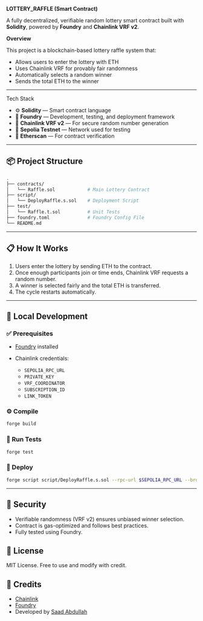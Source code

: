
 **LOTTERY_RAFFLE  (Smart Contract)**

A fully decentralized, verifiable random lottery smart contract built with **Solidity**, powered by **Foundry** and **Chainlink VRF v2**.



 **Overview**

This project is a blockchain-based lottery raffle system that:
- Allows users to enter the lottery with ETH
- Uses Chainlink VRF for provably fair randomness
- Automatically selects a random winner
- Sends the total ETH to the winner

---

 Tech Stack

- ⚙️ **Solidity** — Smart contract language
- 🧪 **Foundry** — Development, testing, and deployment framework
- 🔗 **Chainlink VRF v2** — For secure random number generation
- 🧱 **Sepolia Testnet** — Network used for testing
- 💼 **Etherscan** — For contract verification

---

## 📦 Project Structure

```bash
.
├── contracts/
│   └── Raffle.sol            # Main Lottery Contract
├── script/
│   └── DeployRaffle.s.sol    # Deployment Script
├── test/
│   └── Raffle.t.sol          # Unit Tests
├── foundry.toml              # Foundry Config File
└── README.md
````

---

## 📋 How It Works

1. Users enter the lottery by sending ETH to the contract.
2. Once enough participants join or time ends, Chainlink VRF requests a random number.
3. A winner is selected fairly and the total ETH is transferred.
4. The cycle restarts automatically.

---

## 🧪 Local Development

### ✅ Prerequisites

* [Foundry](https://book.getfoundry.sh/getting-started/installation) installed
* Chainlink credentials:

  * `SEPOLIA_RPC_URL`
  * `PRIVATE_KEY`
  * `VRF_COORDINATOR`
  * `SUBSCRIPTION_ID`
  * `LINK_TOKEN`

### ⚙️ Compile

```bash
forge build
```

### 🧪 Run Tests

```bash
forge test
```

### 🚀 Deploy

```bash
forge script script/DeployRaffle.s.sol --rpc-url $SEPOLIA_RPC_URL --broadcast --verify --chain-id 11155111
```

---

## 🔐 Security

* Verifiable randomness (VRF v2) ensures unbiased winner selection.
* Contract is gas-optimized and follows best practices.
* Fully tested using Foundry.



## 📄 License

MIT License. Free to use and modify with credit.



## 🙌 Credits

* [Chainlink](https://chain.link/)
* [Foundry](https://book.getfoundry.sh/)
* Developed by [Saad Abdullah](https://github.com/SaadAbdullah72)


